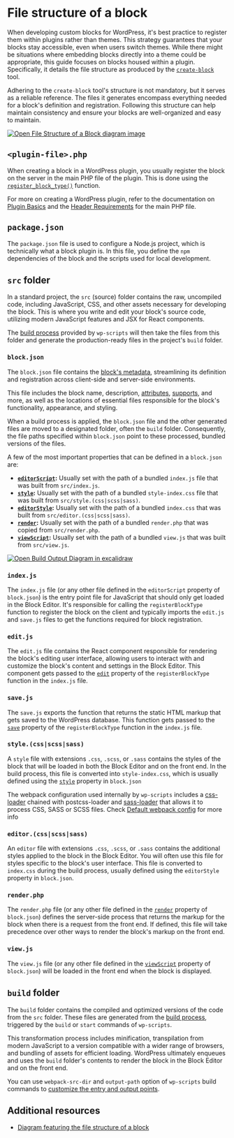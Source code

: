# File structure of a block

When developing custom blocks for WordPress, it's best practice to register them within plugins rather than themes. This strategy guarantees that your blocks stay accessible, even when users switch themes. While there might be situations where embedding blocks directly into a theme could be appropriate, this guide focuses on blocks housed within a plugin. Specifically, it details the file structure as produced by the [`create-block`](https://developer.wordpress.org/block-editor/getting-started/devenv/get-started-with-create-block/) tool.

Adhering to the `create-block` tool's structure is not mandatory, but it serves as a reliable reference. The files it generates encompass everything needed for a block's definition and registration. Following this structure can help maintain consistency and ensure your blocks are well-organized and easy to maintain.

[![Open File Structure of a Block diagram image](https://developer.wordpress.org/files/2023/11/file-structure-block.png)](https://developer.wordpress.org/files/2023/11/file-structure-block.png "Open File Structure of a Block diagram image")

## `<plugin-file>.php`


When creating a block in a WordPress plugin, you usually register the block on the server in the main PHP file of the plugin. This is done using the [`register_block_type()`](https://developer.wordpress.org/reference/functions/register_block_type/) function. 

<div class="callout callout-info">
    For more on creating a WordPress plugin, refer to the documentation on <a href="https://developer.wordpress.org/plugins/plugin-basics/">Plugin Basics</a> and the <a href="https://developer.wordpress.org/plugins/plugin-basics/header-requirements/"> Header Requirements</a> for the main PHP file.
</div>

## `package.json`

The `package.json` file is used to configure a Node.js project, which is technically what a block plugin is. In this file, you define the `npm` dependencies of the block and the scripts used for local development.

## `src` folder

In a standard project, the `src` (source) folder contains the raw, uncompiled code, including JavaScript, CSS, and other assets necessary for developing the block. This is where you write and edit your block's source code, utilizing modern JavaScript features and JSX for React components.

The [build process](docs/block-editor/getting-started/fundamentals/javascript-in-the-block-editor/#javascript-build-process.md) provided by `wp-scripts` will then take the files from this folder and generate the production-ready files in the project's `build` folder. 

### `block.json`

The `block.json` file contains the [block's metadata](docs/block-editor/reference-guides/block-api/block-metadata/), streamlining its definition and registration across client-side and server-side environments. 

This file includes the block name, description, [attributes](docs/block-editor/reference-guides/block-api/block-attributes/), [supports](docs/block-editor/reference-guides/block-api/block-supports/), and more, as well as the locations of essential files responsible for the block's functionality, appearance, and styling. 

When a build process is applied, the `block.json` file and the other generated files are moved to a designated folder, often the `build` folder. Consequently, the file paths specified within `block.json` point to these processed, bundled versions of the files. 

A few of the most important properties that can be defined in a `block.json` are:

- **[`editorScript`](https://developer.wordpress.org/block-editor/reference-guides/block-api/block-metadata/#editor-script):** Usually set with the path of a bundled `index.js` file that was built from `src/index.js`.
- **[`style`](https://developer.wordpress.org/block-editor/reference-guides/block-api/block-metadata/#style):** Usually set with the path of a bundled `style-index.css` file that was built from `src/style.(css|scss|sass)`.
- **[`editorStyle`](https://developer.wordpress.org/block-editor/reference-guides/block-api/block-metadata/#editor-style):** Usually set with the path of a bundled `index.css` that was built from `src/editor.(css|scss|sass)`.
- **[`render`](https://developer.wordpress.org/block-editor/reference-guides/block-api/block-metadata/#render):** Usually set with the path of a bundled `render.php` that was copied from `src/render.php`.
- **[`viewScript`](https://developer.wordpress.org/block-editor/reference-guides/block-api/block-metadata/#view-script):** Usually set with the path of a bundled `view.js` that was built from `src/view.js`.

[![Open Build Output Diagram in excalidraw](https://developer.wordpress.org/files/2023/11/file-structure-build-output.png)](https://excalidraw.com/#json=c22LROgcG4JkD-7SkuE-N,rQW_ViJBq0Yk3qhCgqD6zQ "Open Build Output Diagram in excalidraw")

### `index.js`

The `index.js` file (or any other file defined in the `editorScript` property of `block.json`) is the entry point file for JavaScript that should only get loaded in the Block Editor. It's responsible for calling the `registerBlockType` function to register the block on the client and typically imports the `edit.js` and `save.js` files to get the functions required for block registration.

### `edit.js`

The `edit.js` file contains the React component responsible for rendering the block's editing user interface, allowing users to interact with and customize the block's content and settings in the Block Editor. This component gets passed to the [`edit`](https://developer.wordpress.org/block-editor/reference-guides/block-api/block-edit-save/#edit) property of the `registerBlockType` function in the `index.js` file.

### `save.js`

The `save.js` exports the function that returns the static HTML markup that gets saved to the WordPress database. This function gets passed to the [`save`](https://developer.wordpress.org/block-editor/reference-guides/block-api/block-edit-save/#save) property of the `registerBlockType` function in the `index.js` file.

### `style.(css|scss|sass)`

A `style` file with extensions `.css`, `.scss`, or `.sass` contains the styles of the block that will be loaded in both the Block Editor and on the front end. In the build process, this file is converted into `style-index.css`, which is usually defined using the [`style`](https://developer.wordpress.org/block-editor/reference-guides/block-api/block-metadata/#style) property in `block.json`

<div class="callout callout-info">
    The webpack configuration used internally by <code>wp-scripts</code> includes a <a href="https://webpack.js.org/loaders/css-loader/">css-loader</a> chained with <a herf="https://webpack.js.org/loaders/postcss-loader/">postcss-loader</a> and <a href="https://webpack.js.org/loaders/sass-loader/">sass-loader</a> that allows it to process CSS, SASS or SCSS files. Check <a href="https://developer.wordpress.org/block-editor/reference-guides/packages/packages-scripts/#default-webpack-config">Default webpack config</a> for more info
</div>

### `editor.(css|scss|sass)`

An `editor` file with extensions `.css`, `.scss`, or `.sass` contains the additional styles applied to the block in the Block Editor. You will often use this file for styles specific to the block's user interface. This file is converted to `index.css` during the build process, usually defined using the `editorStyle` property in `block.json`.

### `render.php`

The `render.php` file (or any other file defined in the [`render`](https://developer.wordpress.org/block-editor/reference-guides/block-api/block-metadata/#render) property of `block.json`) defines the server-side process that returns the markup for the block when there is a request from the front end. If defined, this file will take precedence over other ways to render the block's markup on the front end.

### `view.js`

The `view.js` file (or any other file defined in the [`viewScript`](https://developer.wordpress.org/block-editor/reference-guides/block-api/block-metadata/#view-script) property of `block.json`) will be loaded in the front end when the block is displayed.

## `build` folder

The `build` folder contains the compiled and optimized versions of the code from the `src` folder. These files are generated from the [build process](https://developer.wordpress.org/block-editor/getting-started/devenv/get-started-with-wp-scripts/#the-build-process-with-wp-scripts), triggered by the `build` or `start` commands of `wp-scripts`.

This transformation process includes minification, transpilation from modern JavaScript to a version compatible with a wider range of browsers, and bundling of assets for efficient loading. WordPress ultimately enqueues and uses the `build` folder's contents to render the block in the Block Editor and on the front end.

<div class="callout callout-info">
    You can use <code>webpack-src-dir</code> and <code>output-path</code> option of <code>wp-scripts</code> build commands to <a href="https://developer.wordpress.org/block-editor/reference-guides/packages/packages-scripts/#automatic-block-json-detection-and-the-source-code-directory">customize the entry and output points</a>.
</div>

## Additional resources

- [Diagram featuring the file structure of a block](https://excalidraw.com/#json=YYpeR-kY1ZMhFKVZxGhMi,mVZewfwNAh_oL-7bj4gmdw)
